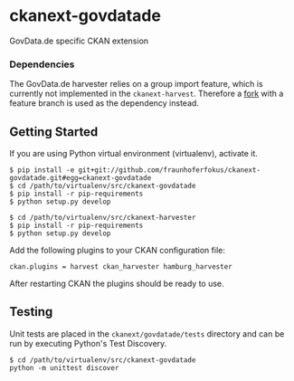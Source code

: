 # ckanext-govdatade

GovData.de specific CKAN extension

### Dependencies

The GovData.de harvester relies on a group import feature, which is currently not implemented in the `ckanext-harvest`. Therefore a [fork][fork] with a feature branch is used as the dependency instead.

## Getting Started

If you are using Python virtual environment (virtualenv), activate it.

```
$ pip install -e git+git://github.com/fraunhoferfokus/ckanext-govdatade.git#egg=ckanext-govdatade
$ cd /path/to/virtualenv/src/ckanext-govdatade
$ pip install -r pip-requirements
$ python setup.py develop

$ cd /path/to/virtualenv/src/ckanext-harvester
$ pip install -r pip-requirements
$ python setup.py develop
```

Add the following plugins to your CKAN configuration file:

```
ckan.plugins = harvest ckan_harvester hamburg_harvester
```

After restarting CKAN the plugins should be ready to use.

[fork]: https://github.com/fraunhoferfokus/ckanext-harvest

## Testing

Unit tests are placed in the `ckanext/govdatade/tests` directory and can be run by executing Python's Test Discovery.

```
$ cd /path/to/virtualenv/src/ckanext-govdatade
python -m unittest discover
```
